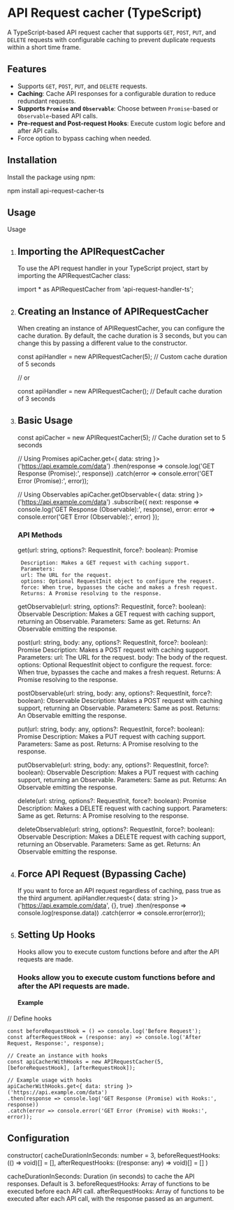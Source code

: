 # API Request cacher (TypeScript)

A TypeScript-based API request cacher that supports `GET`, `POST`, `PUT`, and `DELETE` requests with configurable caching to prevent duplicate requests within a short time frame.

## Features

- Supports `GET`, `POST`, `PUT`, and `DELETE` requests.
- **Caching**: Cache API responses for a configurable duration to reduce redundant requests.
- **Supports `Promise` and `Observable`**: Choose between `Promise`-based or `Observable`-based API calls.
- **Pre-request and Post-request Hooks**: Execute custom logic before and after API calls.
- Force option to bypass caching when needed.

## Installation

Install the package using npm:

npm install api-request-cacher-ts

## Usage

Usage

1.  ## Importing the APIRequestCacher

    To use the API request handler in your TypeScript project,
    start by importing the APIRequestCacher class:

    import \* as APIRequestCacher from 'api-request-handler-ts';

2.  ## Creating an Instance of APIRequestCacher

    When creating an instance of APIRequestCacher, you can configure the cache duration. By default, the cache duration is 3 seconds, but you can change this by passing a different value to the constructor.

    const apiHandler = new APIRequestCacher(5); // Custom cache duration of 5 seconds

    // or

    const apiHandler = new APIRequestCacher(); // Default cache duration of 3 seconds

3.  ## Basic Usage

    const apiCacher = new APIRequestCacher(5); // Cache duration set to 5 seconds

    // Using Promises
    apiCacher.get<{ data: string }>('https://api.example.com/data')
    .then(response => console.log('GET Response (Promise):', response))
    .catch(error => console.error('GET Error (Promise):', error));

    // Using Observables
    apiCacher.getObservable<{ data: string }>('https://api.example.com/data')
    .subscribe({
    next: response => console.log('GET Response (Observable):', response),
    error: error => console.error('GET Error (Observable):', error)
    });

    ### API Methods

    get<T>(url: string, options?: RequestInit, force?: boolean): Promise<T>

         Description: Makes a GET request with caching support.
         Parameters:
         url: The URL for the request.
         options: Optional RequestInit object to configure the request.
         force: When true, bypasses the cache and makes a fresh request.
         Returns: A Promise resolving to the response.

    getObservable<T>(url: string, options?: RequestInit, force?: boolean): Observable<T>
         Description: Makes a GET request with caching support, returning an Observable.
         Parameters: Same as get.
         Returns: An Observable emitting the response.

    post<T>(url: string, body: any, options?: RequestInit, force?: boolean): Promise<T>
         Description: Makes a POST request with caching support.
         Parameters:
         url: The URL for the request.
         body: The body of the request.
         options: Optional RequestInit object to configure the request.
         force: When true, bypasses the cache and makes a fresh request.
         Returns: A Promise resolving to the response.

    postObservable<T>(url: string, body: any, options?: RequestInit, force?: boolean): Observable<T>
         Description: Makes a POST request with caching support, returning an Observable.
         Parameters: Same as post.
         Returns: An Observable emitting the response.

    put<T>(url: string, body: any, options?: RequestInit, force?: boolean): Promise<T>
         Description: Makes a PUT request with caching support.
         Parameters: Same as post.
         Returns: A Promise resolving to the response.

    putObservable<T>(url: string, body: any, options?: RequestInit, force?: boolean): Observable<T>
         Description: Makes a PUT request with caching support, returning an Observable.
         Parameters: Same as put.
         Returns: An Observable emitting the response.

    delete<T>(url: string, options?: RequestInit, force?: boolean): Promise<T>
         Description: Makes a DELETE request with caching support.
         Parameters: Same as get.
         Returns: A Promise resolving to the response.

    deleteObservable<T>(url: string, options?: RequestInit, force?: boolean): Observable<T>
         Description: Makes a DELETE request with caching support, returning an Observable.
         Parameters: Same as get.
         Returns: An Observable emitting the response.

4.  ## Force API Request (Bypassing Cache)

    If you want to force an API request regardless of caching, pass true as the third argument.
    apiHandler.request<{ data: string }>('https://api.example.com/data', {}, true)
    .then(response => console.log(response.data))
    .catch(error => console.error(error));

5.  ## Setting Up Hooks

    Hooks allow you to execute custom functions before and after the API requests are made.

    ### Hooks allow you to execute custom functions before and after the API requests are made.

    #### Example

// Define hooks

    const beforeRequestHook = () => console.log('Before Request');
    const afterRequestHook = (response: any) => console.log('After Request, Response:', response);

    // Create an instance with hooks
    const apiCacherWithHooks = new APIRequestCacher(5, [beforeRequestHook], [afterRequestHook]);

    // Example usage with hooks
    apiCacherWithHooks.get<{ data: string }>('https://api.example.com/data')
    .then(response => console.log('GET Response (Promise) with Hooks:', response))
    .catch(error => console.error('GET Error (Promise) with Hooks:', error));

## Configuration

   constructor(
   cacheDurationInSeconds: number = 3,
   beforeRequestHooks: (() => void)[] = [],
   afterRequestHooks: ((response: any) => void)[] = []
   )

   cacheDurationInSeconds: Duration (in seconds) to cache the API responses. Default is 3.
   beforeRequestHooks: Array of functions to be executed before each API call.
   afterRequestHooks: Array of functions to be executed after each API call, with the response passed as an argument.

